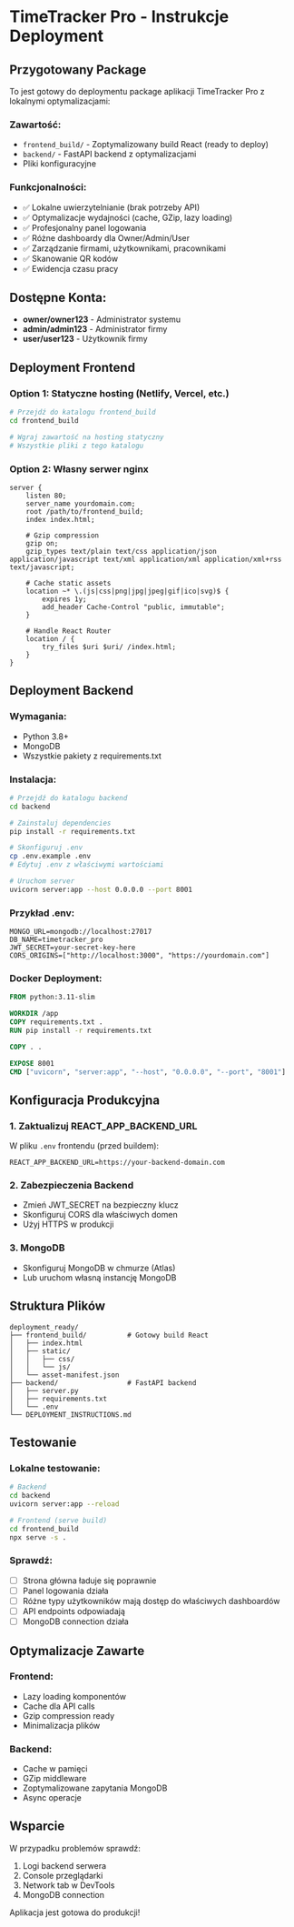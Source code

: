 # TimeTracker Pro - Instrukcje Deployment

## Przygotowany Package

To jest gotowy do deploymentu package aplikacji TimeTracker Pro z lokalnymi optymalizacjami:

### Zawartość:
- `frontend_build/` - Zoptymalizowany build React (ready to deploy)
- `backend/` - FastAPI backend z optymalizacjami
- Pliki konfiguracyjne

### Funkcjonalności:
- ✅ Lokalne uwierzytelnianie (brak potrzeby API)
- ✅ Optymalizacje wydajności (cache, GZip, lazy loading)
- ✅ Profesjonalny panel logowania
- ✅ Różne dashboardy dla Owner/Admin/User
- ✅ Zarządzanie firmami, użytkownikami, pracownikami
- ✅ Skanowanie QR kodów
- ✅ Ewidencja czasu pracy

## Dostępne Konta:
- **owner/owner123** - Administrator systemu
- **admin/admin123** - Administrator firmy
- **user/user123** - Użytkownik firmy

## Deployment Frontend

### Option 1: Statyczne hosting (Netlify, Vercel, etc.)
```bash
# Przejdź do katalogu frontend_build
cd frontend_build

# Wgraj zawartość na hosting statyczny
# Wszystkie pliki z tego katalogu
```

### Option 2: Własny serwer nginx
```nginx
server {
    listen 80;
    server_name yourdomain.com;
    root /path/to/frontend_build;
    index index.html;
    
    # Gzip compression
    gzip on;
    gzip_types text/plain text/css application/json application/javascript text/xml application/xml application/xml+rss text/javascript;
    
    # Cache static assets
    location ~* \.(js|css|png|jpg|jpeg|gif|ico|svg)$ {
        expires 1y;
        add_header Cache-Control "public, immutable";
    }
    
    # Handle React Router
    location / {
        try_files $uri $uri/ /index.html;
    }
}
```

## Deployment Backend

### Wymagania:
- Python 3.8+
- MongoDB
- Wszystkie pakiety z requirements.txt

### Instalacja:
```bash
# Przejdź do katalogu backend
cd backend

# Zainstaluj dependencies
pip install -r requirements.txt

# Skonfiguruj .env
cp .env.example .env
# Edytuj .env z właściwymi wartościami

# Uruchom server
uvicorn server:app --host 0.0.0.0 --port 8001
```

### Przykład .env:
```env
MONGO_URL=mongodb://localhost:27017
DB_NAME=timetracker_pro
JWT_SECRET=your-secret-key-here
CORS_ORIGINS=["http://localhost:3000", "https://yourdomain.com"]
```

### Docker Deployment:
```dockerfile
FROM python:3.11-slim

WORKDIR /app
COPY requirements.txt .
RUN pip install -r requirements.txt

COPY . .

EXPOSE 8001
CMD ["uvicorn", "server:app", "--host", "0.0.0.0", "--port", "8001"]
```

## Konfiguracja Produkcyjna

### 1. Zaktualizuj REACT_APP_BACKEND_URL
W pliku `.env` frontendu (przed buildem):
```env
REACT_APP_BACKEND_URL=https://your-backend-domain.com
```

### 2. Zabezpieczenia Backend
- Zmień JWT_SECRET na bezpieczny klucz
- Skonfiguruj CORS dla właściwych domen
- Użyj HTTPS w produkcji

### 3. MongoDB
- Skonfiguruj MongoDB w chmurze (Atlas)
- Lub uruchom własną instancję MongoDB

## Struktura Plików

```
deployment_ready/
├── frontend_build/          # Gotowy build React
│   ├── index.html
│   ├── static/
│   │   ├── css/
│   │   └── js/
│   └── asset-manifest.json
├── backend/                 # FastAPI backend
│   ├── server.py
│   ├── requirements.txt
│   └── .env
└── DEPLOYMENT_INSTRUCTIONS.md
```

## Testowanie

### Lokalne testowanie:
```bash
# Backend
cd backend
uvicorn server:app --reload

# Frontend (serve build)
cd frontend_build
npx serve -s .
```

### Sprawdź:
- [ ] Strona główna ładuje się poprawnie
- [ ] Panel logowania działa
- [ ] Różne typy użytkowników mają dostęp do właściwych dashboardów
- [ ] API endpoints odpowiadają
- [ ] MongoDB connection działa

## Optymalizacje Zawarte

### Frontend:
- Lazy loading komponentów
- Cache dla API calls
- Gzip compression ready
- Minimalizacja plików

### Backend:
- Cache w pamięci
- GZip middleware
- Zoptymalizowane zapytania MongoDB
- Async operacje

## Wsparcie

W przypadku problemów sprawdź:
1. Logi backend serwera
2. Console przeglądarki
3. Network tab w DevTools
4. MongoDB connection

Aplikacja jest gotowa do produkcji!
